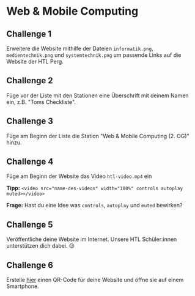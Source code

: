 # Web & Mobile Computing

## Challenge 1

Erweitere die Website mithilfe der Dateien `informatik.png`, `medientechnik.png` und `systemtechnik.png` um passende Links auf die Website der HTL Perg.

## Challenge 2

Füge vor der Liste mit den Stationen eine Überschrift mit deinem Namen ein, z.B. "Toms Checkliste".

## Challenge 3

Füge am Beginn der Liste die Station "Web & Mobile Computing (2. OG)" hinzu.

## Challenge 4

Füge am Beginn der Website das Video `htl-video.mp4` ein

**Tipp:** `<video src="name-des-videos" width="100%" controls autoplay muted></video>`

**Frage:** Hast du eine Idee was `controls`, `autoplay` und `muted` bewirken?

## Challenge 5

Veröffentliche deine Website im Internet. Unsere HTL Schüler:innen unterstützen dich dabei. 😉

## Challenge 6

Erstelle [hier]( https://www.qr-code-generator.com/) einen QR-Code für deine Website und öffne sie auf einem Smartphone.